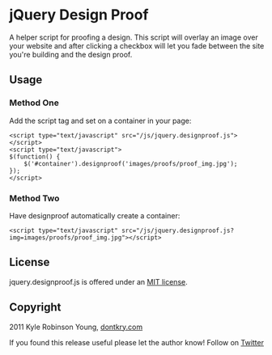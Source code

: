 # jQuery Design Proof

A helper script for proofing a design. This script will overlay an image over 
your website and after clicking a checkbox will let you fade between the site 
you're building and the design proof.

## Usage

### Method One

Add the script tag and set on a container in your page:

    <script type="text/javascript" src="/js/jquery.designproof.js"></script>
    <script type="text/javascript">
    $(function() {
        $('#container').designproof('images/proofs/proof_img.jpg');
    });
    </script>

### Method Two

Have designproof automatically create a container:

    <script type="text/javascript" src="/js/jquery.designproof.js?img=images/proofs/proof_img.jpg"></script>

## License

jquery.designproof.js is offered under an [MIT license](http://www.opensource.org/licenses/mit-license.php).

## Copyright

2011 Kyle Robinson Young, [dontkry.com](http://dontkry.com)

If you found this release useful please let the author know! Follow on [Twitter](http://twitter.com/kyletyoung)
